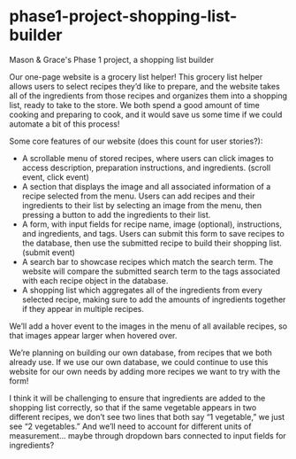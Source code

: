 # phase1-project-shopping-list-builder
Mason &amp; Grace's Phase 1 project, a shopping list builder

Our one-page website is a grocery list helper! This grocery list helper allows users to select recipes they’d like to prepare, and the website takes all of the ingredients from those recipes and organizes them into a shopping list, ready to take to the store. We both spend a good amount of time cooking and preparing to cook, and it would save us some time if we could automate a bit of this process!
 
Some core features of our website (does this count for user stories?):
- A scrollable menu of stored recipes, where users can click images to access description, preparation instructions, and ingredients. (scroll event, click event)
- A section that displays the image and all associated information of a recipe selected from the menu. Users can add recipes and their ingredients to their list by selecting an image from the menu, then pressing a button to add the ingredients to their list.
- A form, with input fields for recipe name, image (optional), instructions, and ingredients, and tags. Users can submit this form to save recipes to the database, then use the submitted recipe to build their shopping list. (submit event)
- A search bar to showcase recipes which match the search term. The website will compare the submitted search term to the tags associated with each recipe object in the database.
- A shopping list which aggregates all of the ingredients from every selected recipe, making sure to add the amounts of ingredients together if they appear in multiple recipes.
 
We’ll add a hover event to the images in the menu of all available recipes, so that images appear larger when hovered over.
 
We’re planning on building our own database, from recipes that we both already use. If we use our own database, we could continue to use this website for our own needs by adding more recipes we want to try with the form!
 
I think it will be challenging to ensure that ingredients are added to the shopping list correctly, so that if the same vegetable appears in two different recipes, we don’t see two lines that both say “1 vegetable,” we just see “2 vegetables.” And we’ll need to account for different units of measurement… maybe through dropdown bars connected to input fields for ingredients?
